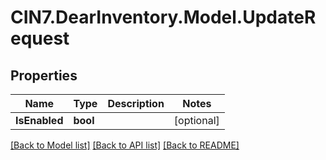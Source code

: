 # CIN7.DearInventory.Model.UpdateRequest

## Properties

| Name          | Type     | Description | Notes      |
| ------------- | -------- | ----------- | ---------- |
| **IsEnabled** | **bool** |             | [optional] |

[[Back to Model list]](../README.md#documentation-for-models) [[Back to API list]](../README.md#documentation-for-api-endpoints) [[Back to README]](../README.md)
